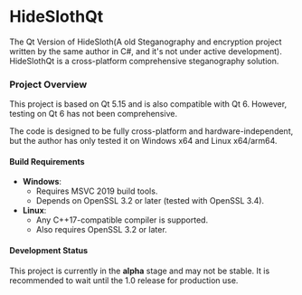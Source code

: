 # HideSlothQt
The Qt Version of HideSloth(A old Steganography and encryption project written by the same author in C#, and it's not under active development).
HideSlothQt is a cross-platform comprehensive steganography solution.

### Project Overview
This project is based on Qt 5.15 and is also compatible with Qt 6. However, testing on Qt 6 has not been comprehensive.  

The code is designed to be fully cross-platform and hardware-independent, but the author has only tested it on Windows x64 and Linux x64/arm64.  

#### Build Requirements  
- **Windows**:  
  - Requires MSVC 2019 build tools.  
  - Depends on OpenSSL 3.2 or later (tested with OpenSSL 3.4).  
- **Linux**:  
  - Any C++17-compatible compiler is supported.  
  - Also requires OpenSSL 3.2 or later.  

#### Development Status  
This project is currently in the **alpha** stage and may not be stable. It is recommended to wait until the 1.0 release for production use.  